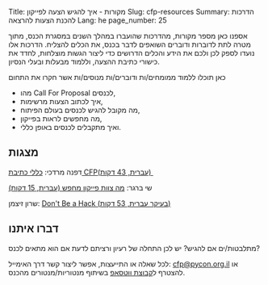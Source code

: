 Title: מקורות - איך להגיש הצעה לפייקון
Slug: cfp-resources
Summary: הדרכות להכנת הצעות להרצאה
Lang: he
page_number: 25

אספנו כאן מספר מקורות, מהדרכות שהועברו במהלך השנים במסגרת הכנס, מתוך
מטרה לתת לדוברות ודוברים השואפים לדבר בכנס, את הכלים להצליח. הדרכות
אלו נועדו לספק לכן ולכם את הידע והכלים הדרושים כדי ליצור הגשות מוצלחות,
לחדד את כישורי כתיבת ההצעה, וללמוד מבעלות ובעלי הנסיון.

כאן תוכלו ללמוד ממומחים/ות ודוברים/ות מנוסים/ות אשר חקרו את התחום

- מהו Call For Proposal לכנסים,
- איך לכתוב הצעות מרשימות,
- מה מקובל להגיש לכנסים בעולם הפיתוח,
- מה מחפשים לראות בפייקון,
- ואיך מתקבלים לכנסים באופן כללי.

## מצגות

דפנה מרדכי: [כללי כתיבת CFP‏ (עברית, 43 דקות)](https://youtu.be/jWQ30AlSH7c)

שי ברגר: [מה צוות פייקון מחפש (עברית, 15 דקות)](https://youtu.be/ITRIR9odu4E)

שרון זיצמן: [Don't Be a Hack (בעיקר עברית, 53 דקות)](https://youtu.be/x2oXR4WqY-k)

## דברו איתנו

מתלבטות/ים אם להגיש? יש לכן התחלה של רעיון ורציתם לדעת אם הוא מתאים
לכנס?

לכל שאלה או התייעצות, אפשר ליצור קשר דרך האימייל:
[cfp@pycon.org.il](mailto:cfp@pycon.org.il) או להצטרף ל[קבוצת
ווטסאפ](https://chat.whatsapp.com/LdYx5qRXYm7DWdJybGVyml) בשיתוף
מנטוריות/מנטורים מהכנס.



